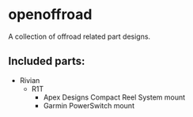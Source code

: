 # openoffroad

A collection of offroad related part designs.

## Included parts:

* Rivian
    * R1T
        * Apex Designs Compact Reel System mount
        * Garmin PowerSwitch mount
